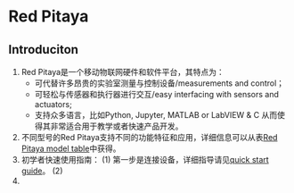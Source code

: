 # Red Pitaya
## Introduciton
1. Red Pitaya是一个移动物联网硬件和软件平台，其特点为：
   * 可代替许多昂贵的实验室测量与控制设备/measurements and control；
   * 可轻松与传感器和执行器进行交互/easy interfacing with sensors and actuators;
   * 支持众多语言，比如Python, Jupyter, MATLAB or LabVIEW & C
   从而使得其非常适合用于教学或者快速产品开发。
2. 不同型号的Red Pitaya支持不同的功能特征和应用，详细信息可以从表[Red Pitaya model table](https://redpitaya.readthedocs.io/en/latest/appsFeatures/supportedFeaturesAndApps.html)中获得。
3. 初学者快速使用指南：
   (1) 第一步是连接设备，详细指导请见[quick start guide](https://redpitaya.readthedocs.io/en/latest/quickStart/quickStart.html)。
   (2)
5. 

